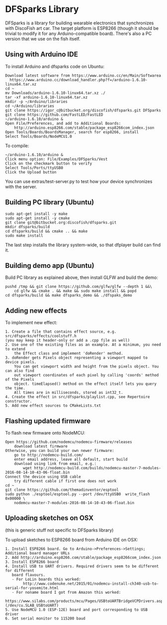 DFSparks Library
================

DFSparks is a library for building wearable electronics that synchronizes 
with DiscoFish art car. The target platform is ESP8266 (though it should be
trivial to modify it for any Arduino-compatible board). There's also a 
PC version that we use on the fish itself.

Using with Arduino IDE
----------------------------

To install Arduino and dfsparks code on Ubuntu:

    Download latest software from https://www.arduino.cc/en/Main/Softwarea
      https://www.arduino.cc/download_handler.php?f=/arduino-1.6.10-linux64.tar.xz
    cd ~
    mv Downloads/arduino-1.6.10-linux64.tar.xz ./
    tar -xf arduino-1.6.10-linux64.tar.xz
    mkdir -p ~/Arduino/libraries
    cd ~/Arduino/libraries
    git clone https://igor_c@bitbucket.org/discofish/dfsparks.git DFSparks
    git clone https://github.com/FastLED/FastLED
    ~/arduino-1.6.10/arduino &
    Open File/Preferences, and add to Additional Boards:
        http://arduino.esp8266.com/stable/package_esp8266com_index.json
    Open Tools/Boards/BoardsManager, search for esp8266, install
    Select Tools/Boards/NodeMCU1.0

To compile:

    ~/arduino-1.6.10/arduino &
    Click menu option: File/Examples/DFSparks/Vest
    Click on the checkmark button to verify
    Select Tools/Ports/ttyUSB0
    Click the Upload button

You can use extras/test-server.py to test how your device
synchronizes with the server.

Building PC library (Ubuntu)
----------------------------

    sudo apt-get install -y make
    sudo apt-get install -y cmake
	git clone git@bitbucket.org:discofish/dfsparks.git
	mkdir dfsparks/build
	cd dfsparks/build && cmake .. && make 
	sudo make install

The last step installs the library system-wide, so that dfplayer build can
find it.

Building demo app (Ubuntu)
----------------------------

Build PC library as explained above, then install GLFW and build the demo:

	pushd /tmp && git clone https://github.com/glfw/glfw --depth 1 &&\
		cd glfw && cmake . && make && sudo make install && popd 
    cd dfsparks/build && make dfsparks_demo && ./dfspaks_demo
 

Adding new effects
----------------------------

To implement new effect:

	1. Create a file that contains effect source, e.g. src/dfsparks/effects/coolstuff.h
	(you may keep it header-only or add a .cpp file as well)
	2. Use one of the existing files as an example. At a minimum, you need to extend 
		the Effect class and implement 'doRender' method.
	3. doRender gets Pixels object representing a viewport mapped to device pixels. 
		You can get viewport width and height from the pixels object. You can also find 
		out viewport coordinates of each pixel by calling 'coords' method of the Pixels
		object. timeElapsed() method on the effect itself lets you query the time.
		All times are in milliseconds, stored as int32_t.
	4. Create the effect in src/dfsparks/playlist.cpp, see Repertoire constructor.
	5. Add new effect sources to CMakeLists.txt


Flashing updated firmware
-------------------------

To flash new firmware onto NodeMCU:

    Open https://github.com/nodemcu/nodemcu-firmware/releases
        download latest firmware
    Otherwise, you can build your own newer firmware:
        go to http://nodemcu-build.com/
        enter email address, leave all default, start build
        download using link from email, e.g.:
            wget http://nodemcu-build.com/builds/nodemcu-master-7-modules-2016-08-14-10-43-06-float.bin
    Connect the device using USB cable
        try different cable if first one does not work
    cd ~
    git clone https://github.com/themadinventor/esptool
    sudo python ./esptool/esptool.py --port /dev/ttyUSB0  write_flash 0x00000 \
        nodemcu-master-7-modules-2016-08-14-10-43-06-float.bin


Uploading sketches on OSX
-------------------------

(this is generic stuff not specific to DFSparks library)

To upload sketches to ESP8266 board from Arduino IDE on OSX:

	1. Install ESP8266 board. Go to Arduino->Preferences->Settings; Additional board manager URLs
	2. Add http://arduino.esp8266.com/stable/package_esp8266com_index.json
	3. Install ESP8266 board
	4. Install USB to UART drivers. Required drivers seem to be different for different 
	   board flavours. 
	   - For LoLin boards this worked: 
			http://www.codenuke.net/2015/01/nodemcu-install-ch340-usb-to-serial-for-yosemite.html
	   - For noname board I got from Amazon this worked: 
			https://www.silabs.com/products/mcu/Pages/USBtoUARTBridgeVCPDrivers.aspx (/dev/cu.SLAB_USBtoUART)
	5. Use NodeMCU 1.0 (ESP-12E) board and port corresponding to USB driver
	6. Set serial monitor to 115200 baud

